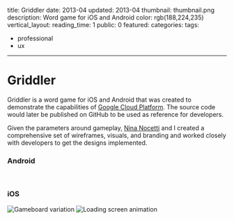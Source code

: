 title: Griddler
date: 2013-04
updated: 2013-04
thumbnail: thumbnail.png
description: Word game for iOS and Android
color: rgb(188,224,235)
vertical_layout:
reading_time: 1
public: 0
featured:
categories:
tags:
- professional
- ux
---

# Griddler

<span class="lead-in">Griddler</span> is a word game for iOS and Android that was created to demonstrate the capabilities of [Google Cloud Platform](https://cloud.google.com/). The source code would later be published on GitHub to be used as reference for developers.

Given the parameters around gameplay, [Nina Nocetti](https://twitter.com/nibimono) and I created a comprehensive set of wireframes, visuals, and branding and worked closely with developers to get the designs implemented.

### Android

<img class="default rounded" src="android-gameboard-1.png" alt="">
<img class="default rounded" src="android-gameboard-2.png" alt="">
<img class="default rounded" src="android-results.png" alt="">

### iOS

<img class="default rounded" src="ios-gameboard-var.png" alt="Gameboard variation">
<img class="default" src="splash.gif" alt="Loading screen animation">
